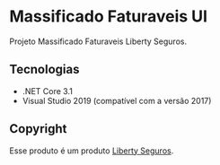 <h1 align="left"> Massificado Faturaveis UI </h1> 

<p align="left">
  Projeto Massificado Faturaveis Liberty Seguros.
</p>

## Tecnologias

- .NET Core 3.1
- Visual Studio 2019 (compatível com a versão 2017)

## Copyright

Esse produto é um produto [Liberty Seguros](https://www.libertyseguros.com.br).